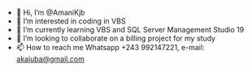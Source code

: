 - 👋 Hi, I’m @AmaniKjb
- 👀 I’m interested in coding in VBS
- 🌱 I’m currently learning VBS and SQL Server Management Studio 19
- 💞️ I’m looking to collaborate on a billing project for my study
- 📫 How to reach me Whatsapp +243 992147221, e-mail: akajuba@gmail.com

<!---
AmaniKjb/AmaniKjb is a ✨ special ✨ repository because its `README.md` (this file) appears on your GitHub profile.
You can click the Preview link to take a look at your changes.
--->
